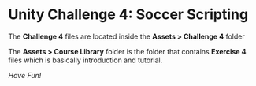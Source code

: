 # Unity Challenge 4: Soccer Scripting

The __Challenge 4__ files are located inside the __Assets > Challenge 4__ folder

The __Assets > Course Library__ folder is the folder that contains __Exercise 4__ files which is basically introduction and tutorial.

_Have Fun!_
